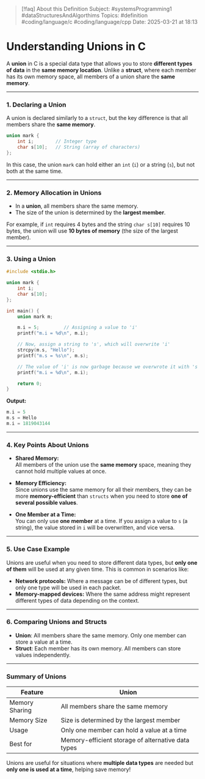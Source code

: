 
> [!faq] About this Definition
> Subject: #systemsProgramming1 #dataStructuresAndAlgorthims 
> Topics: #definition  #coding/language/c #coding/language/cpp 
> Date: 2025-03-21 at 18:13

# **Understanding Unions in C**

A **union** in C is a special data type that allows you to store **different types of data** in the **same memory location**. Unlike a **struct**, where each member has its own memory space, all members of a union share the **same memory**.

---

### **1. Declaring a Union**
A union is declared similarly to a `struct`, but the key difference is that all members share the **same memory**.

```c
union mark {
    int i;        // Integer type
    char s[10];   // String (array of characters)
};
```

In this case, the union `mark` can hold either an `int` (`i`) or a string (`s`), but not both at the same time.

---

### **2. Memory Allocation in Unions**

- In a **union**, all members share the same memory.
- The size of the union is determined by the **largest member**.

For example, if `int` requires 4 bytes and the string `char s[10]` requires 10 bytes, the union will use **10 bytes of memory** (the size of the largest member).

---

### **3. Using a Union**

```c
#include <stdio.h>

union mark {
    int i;
    char s[10];
};

int main() {
    union mark m;

    m.i = 5;         // Assigning a value to 'i'
    printf("m.i = %d\n", m.i);

    // Now, assign a string to 's', which will overwrite 'i'
    strcpy(m.s, "Hello");
    printf("m.s = %s\n", m.s);

    // The value of 'i' is now garbage because we overwrote it with 's'
    printf("m.i = %d\n", m.i);

    return 0;
}
```

**Output:**

```c
m.i = 5
m.s = Hello
m.i = 1819043144
```

---

### **4. Key Points About Unions**

- **Shared Memory:**  
    All members of the union use the **same memory** space, meaning they cannot hold multiple values at once.
    
- **Memory Efficiency:**  
    Since unions use the same memory for all their members, they can be more **memory-efficient** than `structs` when you need to store **one of several possible values**.
    
- **One Member at a Time:**  
    You can only use **one member** at a time. If you assign a value to `s` (a string), the value stored in `i` will be overwritten, and vice versa.

---

### **5. Use Case Example**

Unions are useful when you need to store different data types, but **only one of them** will be used at any given time. This is common in scenarios like:

- **Network protocols:** Where a message can be of different types, but only one type will be used in each packet.
- **Memory-mapped devices:** Where the same address might represent different types of data depending on the context.

---

### **6. Comparing Unions and Structs**

- **Union**: All members share the same memory. Only one member can store a value at a time.
- **Struct**: Each member has its own memory. All members can store values independently.

---

### **Summary of Unions**

|Feature|Union|
|---|---|
|Memory Sharing|All members share the same memory|
|Memory Size|Size is determined by the largest member|
|Usage|Only one member can hold a value at a time|
|Best for|Memory-efficient storage of alternative data types|

Unions are useful for situations where **multiple data types** are needed but **only one is used at a time**, helping save memory!